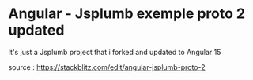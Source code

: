<h1>Angular - Jsplumb exemple proto 2 updated</h1>

It's just a Jsplumb project that i forked and updated to Angular 15

<a>source : https://stackblitz.com/edit/angular-jsplumb-proto-2</a>
